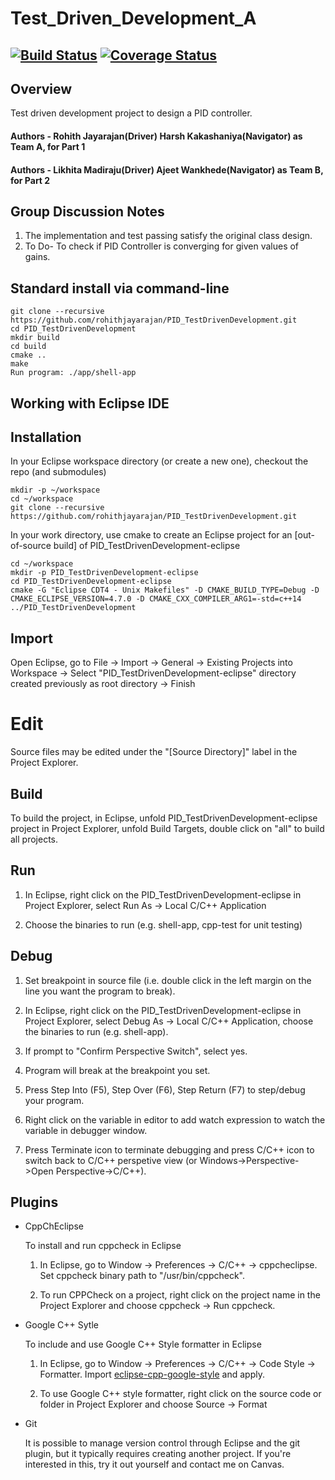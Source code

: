 # Test_Driven_Development_A
[![Build Status](https://travis-ci.org/likhitam/PID_TestDrivenDevelopment.svg?branch=master)](https://travis-ci.org/likhitam/PID_TestDrivenDevelopment)
[![Coverage Status](https://coveralls.io/repos/github/likhitam/PID_TestDrivenDevelopment/badge.svg?branch=master)](https://coveralls.io/github/likhitam/PID_TestDrivenDevelopment?branch=master)
---

## Overview
Test driven development project to design a PID controller.
#### Authors - Rohith Jayarajan(Driver) Harsh Kakashaniya(Navigator) as Team A, for Part 1
#### Authors - Likhita Madiraju(Driver) Ajeet Wankhede(Navigator) as Team B, for Part 2 

## Group Discussion Notes

1. The implementation and test passing satisfy the original class design.   
2. To Do- To check if PID Controller is converging for given values of gains. 
 
## Standard install via command-line
```
git clone --recursive https://github.com/rohithjayarajan/PID_TestDrivenDevelopment.git
cd PID_TestDrivenDevelopment
mkdir build
cd build
cmake ..
make
Run program: ./app/shell-app
```

## Working with Eclipse IDE ##

## Installation

In your Eclipse workspace directory (or create a new one), checkout the repo (and submodules)
```
mkdir -p ~/workspace
cd ~/workspace
git clone --recursive https://github.com/rohithjayarajan/PID_TestDrivenDevelopment.git
```

In your work directory, use cmake to create an Eclipse project for an [out-of-source build] of PID_TestDrivenDevelopment-eclipse

```
cd ~/workspace
mkdir -p PID_TestDrivenDevelopment-eclipse
cd PID_TestDrivenDevelopment-eclipse
cmake -G "Eclipse CDT4 - Unix Makefiles" -D CMAKE_BUILD_TYPE=Debug -D CMAKE_ECLIPSE_VERSION=4.7.0 -D CMAKE_CXX_COMPILER_ARG1=-std=c++14 ../PID_TestDrivenDevelopment
```

## Import

Open Eclipse, go to File -> Import -> General -> Existing Projects into Workspace -> 
Select "PID_TestDrivenDevelopment-eclipse" directory created previously as root directory -> Finish

# Edit

Source files may be edited under the "[Source Directory]" label in the Project Explorer.


## Build

To build the project, in Eclipse, unfold PID_TestDrivenDevelopment-eclipse project in Project Explorer,
unfold Build Targets, double click on "all" to build all projects.

## Run

1. In Eclipse, right click on the PID_TestDrivenDevelopment-eclipse in Project Explorer,
select Run As -> Local C/C++ Application

2. Choose the binaries to run (e.g. shell-app, cpp-test for unit testing)


## Debug


1. Set breakpoint in source file (i.e. double click in the left margin on the line you want 
the program to break).

2. In Eclipse, right click on the PID_TestDrivenDevelopment-eclipse in Project Explorer, select Debug As -> 
Local C/C++ Application, choose the binaries to run (e.g. shell-app).

3. If prompt to "Confirm Perspective Switch", select yes.

4. Program will break at the breakpoint you set.

5. Press Step Into (F5), Step Over (F6), Step Return (F7) to step/debug your program.

6. Right click on the variable in editor to add watch expression to watch the variable in 
debugger window.

7. Press Terminate icon to terminate debugging and press C/C++ icon to switch back to C/C++ 
perspetive view (or Windows->Perspective->Open Perspective->C/C++).


## Plugins

- CppChEclipse

    To install and run cppcheck in Eclipse

    1. In Eclipse, go to Window -> Preferences -> C/C++ -> cppcheclipse.
    Set cppcheck binary path to "/usr/bin/cppcheck".

    2. To run CPPCheck on a project, right click on the project name in the Project Explorer 
    and choose cppcheck -> Run cppcheck.


- Google C++ Sytle

    To include and use Google C++ Style formatter in Eclipse

    1. In Eclipse, go to Window -> Preferences -> C/C++ -> Code Style -> Formatter. 
    Import [eclipse-cpp-google-style][reference-id-for-eclipse-cpp-google-style] and apply.

    2. To use Google C++ style formatter, right click on the source code or folder in 
    Project Explorer and choose Source -> Format

[reference-id-for-eclipse-cpp-google-style]: https://raw.githubusercontent.com/google/styleguide/gh-pages/eclipse-cpp-google-style.xml

- Git

    It is possible to manage version control through Eclipse and the git plugin, but it typically requires creating another project. If you're interested in this, try it out yourself and contact me on Canvas.
